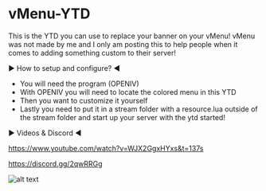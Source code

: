 # vMenu-YTD
This is the YTD you can use to replace your banner on your vMenu! vMenu was not made by me and I only am posting this to help people when it comes to adding something custom to their server!

► How to setup and configure? ◄
- You will need the program (OPENIV)
- With OPENIV you will need to locate the colored menu in this YTD
- Then you want to customize it yourself
- Lastly you need to put it in a stream folder with a resource.lua outside of the stream folder and start up your server with the ytd started!

► Videos & Discord ◄

https://www.youtube.com/watch?v=WJX2GgxHYxs&t=137s

https://discord.gg/2qwRRGg

![alt text](https://camo.githubusercontent.com/e9502420c93a4ca71cb28eacca29b1d6ae64fa15/68747470733a2f2f692e6779617a6f2e636f6d2f63363064333333353130373866326330346136303663333937653961373034612e706e67)
